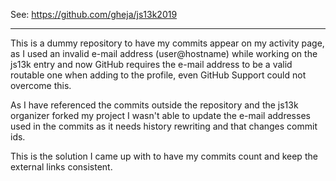 See: https://github.com/gheja/js13k2019

---

This is a dummy repository to have my commits appear on my activity page,
as I used an invalid e-mail address (user@hostname) while working on the
js13k entry and now GitHub requires the e-mail address to be a valid
routable one when adding to the profile, even GitHub Support could not
overcome this.

As I have referenced the commits outside the repository and the js13k
organizer forked my project I wasn't able to update the e-mail addresses
used in the commits as it needs history rewriting and that changes commit
ids.

This is the solution I came up with to have my commits count and keep the
external links consistent.
